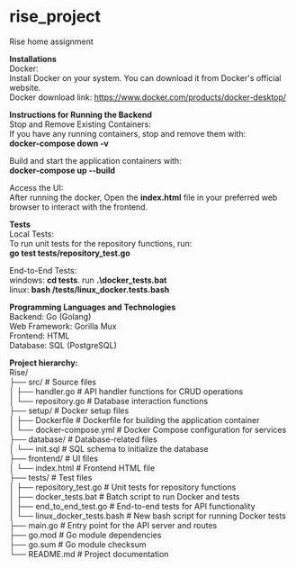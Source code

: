 # rise_project
Rise home assignment

**Installations**  
Docker:  
Install Docker on your system. You can download it from Docker's official website.  
Docker download link: https://www.docker.com/products/docker-desktop/  

**Instructions for Running the Backend**  
Stop and Remove Existing Containers:  
If you have any running containers, stop and remove them with:  
**docker-compose down -v**  

Build and start the application containers with:  
**docker-compose up --build**    

Access the UI:  
After running the docker, Open the **index.html** file in your preferred web browser to interact with the frontend.    

**Tests**  
Local Tests:  
To run unit tests for the repository functions, run:  
**go test tests/repository_test.go**    

End-to-End Tests:  
windows: **cd tests**. run **.\docker_tests.bat**  
linux: **bash /tests/linux_docker.tests.bash**    

**Programming Languages and Technologies**  
Backend: Go (Golang)  
Web Framework: Gorilla Mux  
Frontend: HTML  
Database: SQL (PostgreSQL)    

**Project hierarchy:**  
Rise/  
├── src/ # Source files  
│ ├── handler.go # API handler functions for CRUD operations  
│ └── repository.go # Database interaction functions  
├── setup/ # Docker setup files  
│ ├── Dockerfile # Dockerfile for building the application container  
│ └── docker-compose.yml # Docker Compose configuration for services  
├── database/ # Database-related files  
│ └── init.sql # SQL schema to initialize the database  
├── frontend/ # UI files  
│ └── index.html # Frontend HTML file  
├── tests/ # Test files  
│ ├── repository_test.go # Unit tests for repository functions  
│ ├── docker_tests.bat # Batch script to run Docker and tests  
│ ├── end_to_end_test.go # End-to-end tests for API functionality  
│ └── linux_docker_tests.bash # New bash script for running Docker tests  
├── main.go # Entry point for the API server and routes  
├── go.mod # Go module dependencies  
├── go.sum # Go module checksum  
└── README.md # Project documentation  
